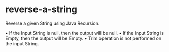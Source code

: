 # reverse-a-string

Reverse a given String using Java Recursion.

•	If the Input String is null, then the output will be null.
•	If the Input String is Empty, then the output will be Empty.
•	Trim operation is not performed on the input String.

